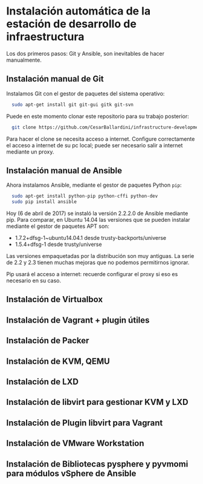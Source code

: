 # Instalación automática de la estación de desarrollo de infraestructura


Los dos primeros pasos: Git y Ansible, son inevitables de hacer manualmente.


## Instalación manual de Git

Instalamos Git con el gestor de paquetes del sistema operativo:

```bash
  sudo apt-get install git git-gui gitk git-svn
```

Puede en este momento clonar este repositorio para su trabajo posterior:

```bash
  git clone https://github.com/CesarBallardini/infrastructure-development.git
```

Para hacer el clone se necesita acceso a internet.  Configure correctamente el acceso
a internet de su pc local; puede ser necesario salir a internet mediante un proxy.

## Instalación manual de Ansible

Ahora instalamos Ansible, mediante el gestor de paquetes Python `pip`:

```bash
  sudo apt-get install python-pip python-cffi python-dev
  sudo pip install ansible
```

Hoy (6 de abril de 2017) se instaló la versión 2.2.2.0 de Ansible mediante pip. Para comparar, 
en Ubuntu 14.04 las versiones que se pueden instalar mediante el gestor de paquetes APT son:

* 1.7.2+dfsg-1~ubuntu14.04.1 desde trusty-backports/universe
* 1.5.4+dfsg-1 desde trusty/universe

Las versiones empaquetadas por la distribución son muy antiguas.  La serie de 2.2 y 2.3 tienen
muchas mejoras que no podemos permitirnos ignorar.

Pip usará el acceso a internet: recuerde configurar el proxy si eso es necesario en su caso.


## Instalación de Virtualbox


## Instalación de  Vagrant + plugin útiles

## Instalación de  Packer

## Instalación de  KVM, QEMU

## Instalación de  LXD

## Instalación de  libvirt para gestionar KVM y LXD

## Instalación de  Plugin libvirt para Vagrant

## Instalación de  VMware Workstation

## Instalación de  Bibliotecas pysphere y pyvmomi para módulos vSphere de Ansible


